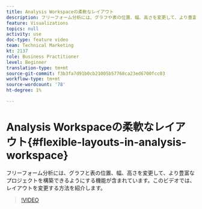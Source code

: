 ```yaml
---
title: Analysis Workspaceの柔軟なレイアウト
description: フリーフォーム分析には、グラフや表の位置、幅、高さを変更して、より豊富なプロジェクトを構築できるようにする機能が含まれています。 このビデオでは、レイアウトを変更する方法を紹介します。
feature: Visualizations
topics: null
activity: use
doc-type: feature video
team: Technical Marketing
kt: 2137
role: Business Practitioner
level: Beginner
translation-type: tm+mt
source-git-commit: f3b3fa7d91b0cb21005b57768ca23ed6700fcc03
workflow-type: tm+mt
source-wordcount: '78'
ht-degree: 1%

---
```



# Analysis Workspaceの柔軟なレイアウト{#flexible-layouts-in-analysis-workspace}

 フリーフォーム分析には、グラフと表の位置、幅、高さを変更して、より豊富なプロジェクトを構築できるようにする機能が含まれています。このビデオでは、レイアウトを変更する方法を紹介します。

>[!VIDEO](https://video.tv.adobe.com/v/24706/?quality=12)
